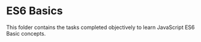 # ES6 Basics
This folder contains the tasks completed objectively to learn JavaScript ES6 Basic concepts.
